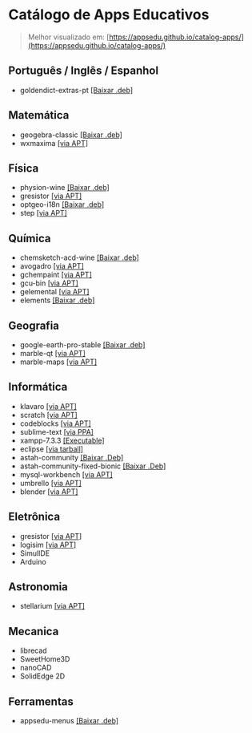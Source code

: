 # Catálogo de Apps Educativos

> Melhor visualizado em: [https://appsedu.github.io/catalog-apps/](https://appsedu.github.io/catalog-apps/)

## Português / Inglês / Espanhol

- goldendict-extras-pt [[Baixar .deb]](https://drive.google.com/open?id=1XXuW2BKNhLcXOOry7sJzK-VpU_CSvmzT)

## Matemática

- geogebra-classic [[Baixar .deb]](http://www.geogebra.org/download/deb.php?arch=amd64&ver=6)
- wxmaxima [[via APT]](appstream://wxMaxima.desktop)

## Física

- physion-wine [[Baixar .deb]](https://drive.google.com/open?id=1ad0wXbzRBUmgcrx2NXxoRVCYNhXy2Ae5)
- gresistor [[via APT]](appstream://gresistor.desktop)
- optgeo-i18n [[Baixar .deb]](https://drive.google.com/open?id=1nOh_3nkHdQli0TuyQ7AO9vBJJgvahXqQ)
- step [[via APT]](appstream://org.kde.step.desktop)

## Química

- chemsketch-acd-wine [[Baixar .deb]](https://drive.google.com/open?id=1HUFAEHGG1vegDeKfsZrI9GEZhViRRK7C)
- avogadro [[via APT]](appstream://avogadro.desktop)
- gchempaint [[via APT]](appstream://gchempaint-0.14.desktop)
- gcu-bin [[via APT]](appstream://gchem3d-0.14.desktop)
- gelemental [[via APT]](appstream://gelemental.desktop)
- elements [[Baixar .deb]](https://github.com/FlorianFe/Elements/releases/download/v1.1.6/Elements.deb)

## Geografia

- google-earth-pro-stable [[Baixar .deb]](http://dl.google.com/dl/earth/client/current/google-earth-pro-stable_current_amd64.deb)
- marble-qt [[via APT]](appstream://org.kde.marble-qt)
- marble-maps [[via APT]](appstream://org.kde.marble.maps)

## Informática

- klavaro [[via APT]](appstream://klavaro.desktop)
- scratch [[via APT]](appstream://scratch.desktop)
- codeblocks [[via APT]](appstream://codeblocks.desktop)
- sublime-text [[via PPA]](https://www.sublimetext.com/docs/3/linux_repositories.html#apt)
- xampp-7.3.3 [[Executable]](https://www.apachefriends.org/xampp-files/7.3.3/xampp-linux-x64-7.3.3-1-installer.run)
- eclipse [[via tarball]](https://www.eclipse.org/downloads/download.php?file=/oomph/epp/2019-03/R/eclipse-inst-linux64.tar.gz&mirror_id=1278)
- astah-community [[Baixar .Deb]](https://)
- astah-community-fixed-bionic [[Baixar .Deb]](http://)
- mysql-workbench [[via APT]](appstream://mysql-workbench.desktop)
- umbrello [[via APT]](appstream://org.kde.umbrello.desktop)
- blender [[via APT]](appstream://blender.desktop)

## Eletrônica

- gresistor [[via APT]](appstream://gresistor.desktop)
- logisim [[via APT]](appstream://logisim.desktop)
- SimulIDE
- Arduino

## Astronomia

- stellarium [[via APT]](appstream://org.stellarium.Stellarium)

## Mecanica

- librecad
- SweetHome3D
- nanoCAD
- SolidEdge 2D

## Ferramentas

- appsedu-menus [[Baixar .deb]](https://drive.google.com/open?id=1o7lHjKn2oa4qmEMobmMIk6tjJ4Zrq2bO)
